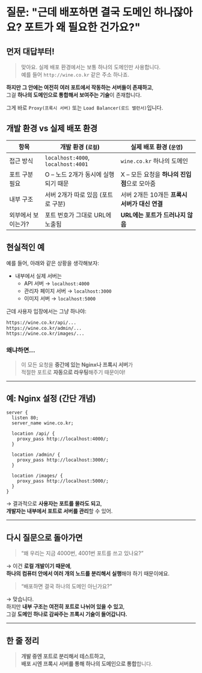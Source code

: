 # 질문: "근데 배포하면 결국 도메인 하나잖아요? 포트가 왜 필요한 건가요?"

## 먼저 대답부터!

> 맞아요. 실제 배포 환경에서는 보통 하나의 도메인만 사용합니다.  
> 예를 들어 `http://wine.co.kr` 같은 주소 하나죠.

**하지만 그 안에는 여전히 여러 포트에서 작동하는 서버들이 존재하고**,  
그걸 **하나의 도메인으로 통합해서 보여주는 기술**이 존재합니다.

그게 바로 `Proxy(프록시 서버)` 또는 `Load Balancer(로드 밸런서)`입니다.

## 개발 환경 vs 실제 배포 환경

| 항목               | 개발 환경 (`로컬`)                  | 실제 배포 환경 (`운영`)                       |
| ------------------ | ----------------------------------- | --------------------------------------------- |
| 접근 방식          | `localhost:4000`, `localhost:4001`  | `wine.co.kr` 하나의 도메인                    |
| 포트 구분 필요     | O – 노드 2개가 동시에 실행되기 때문 | X – 모든 요청을 **하나의 진입점**으로 모아줌  |
| 내부 구조          | 서버 2개가 따로 있음 (포트로 구분)  | 서버 2개든 10개든 **프록시 서버가 대신 연결** |
| 외부에서 보이는가? | 포트 번호가 그대로 URL에 노출됨     | **URL에는 포트가 드러나지 않음**              |

## 현실적인 예

예를 들어, 아래와 같은 상황을 생각해보자:

- 내부에서 실제 서버는
  - API 서버 → `localhost:4000`
  - 관리자 페이지 서버 → `localhost:3000`
  - 이미지 서버 → `localhost:5000`

근데 사용자 입장에서는 그냥 하나야:

```txt
https://wine.co.kr/api/...
https://wine.co.kr/admin/...
https://wine.co.kr/images/...
```

### 왜냐하면…

> 이 모든 요청을 **중간에 있는 Nginx나 프록시 서버**가  
> 적절한 포트로 **자동으로 라우팅**해주기 때문이야!

---

## 예: Nginx 설정 (간단 개념)

```nginx
server {
  listen 80;
  server_name wine.co.kr;

  location /api/ {
    proxy_pass http://localhost:4000/;
  }

  location /admin/ {
    proxy_pass http://localhost:3000/;
  }

  location /images/ {
    proxy_pass http://localhost:5000/;
  }
}
```

→ 결과적으로 **사용자는 포트를 몰라도 되고**,  
**개발자는 내부에서 포트로 서버를 관리**할 수 있어.

---

## 다시 질문으로 돌아가면

> “왜 우리는 지금 4000번, 4001번 포트를 쓰고 있나요?”

→ 이건 **로컬 개발이기 때문에**,  
**하나의 컴퓨터 안에서 여러 개의 노드를 분리해서 실행**해야 하기 때문이에요.

> “배포하면 결국 하나의 도메인 아닌가요?”

→ 맞습니다.  
하지만 **내부 구조는 여전히 포트로 나뉘어 있을 수 있고**,  
그걸 **도메인 하나로 감싸주는 프록시 기술이 들어갑니다.**

---

## 한 줄 정리

> **개발 중엔 포트로 분리해서 테스트하고,  
> 배포 시엔 프록시 서버를 통해 하나의 도메인으로 통합**합니다.
